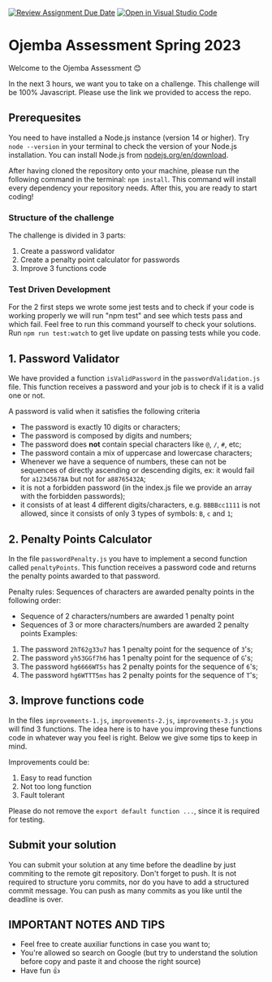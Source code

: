 [![Review Assignment Due Date](https://classroom.github.com/assets/deadline-readme-button-24ddc0f5d75046c5622901739e7c5dd533143b0c8e959d652212380cedb1ea36.svg)](https://classroom.github.com/a/8ehd_viW)
[![Open in Visual Studio Code](https://classroom.github.com/assets/open-in-vscode-718a45dd9cf7e7f842a935f5ebbe5719a5e09af4491e668f4dbf3b35d5cca122.svg)](https://classroom.github.com/online_ide?assignment_repo_id=10904806&assignment_repo_type=AssignmentRepo)
# Ojemba Assessment Spring 2023

Welcome to the Ojemba Assessment 😊

In the next 3 hours, we want you to take on a challenge. This challenge will be 100% Javascript. Please use the link we provided to access the repo.

## Prerequesites

You need to have installed a Node.js instance (version 14 or higher). Try `node --version` in your terminal to check the version of your Node.js installation. You can install Node.js from
[nodejs.org/en/download](https://nodejs.org/en/download).

After having cloned the repository onto your machine, please run the following command in the terminal:
`npm install`. This command will install every dependency your repository needs. After this, you are ready to start coding!

### Structure of the challenge

The challenge is divided in 3 parts:

1. Create a password validator
2. Create a penalty point calculator for passwords
3. Improve 3 functions code

### Test Driven Development

For the 2 first steps we wrote some jest tests and to check if your code is working properly we will run "npm test" and see which tests pass and which fail. Feel free to run this command yourself to check your solutions. Run `npm run test:watch` to get live update on passing tests while you code.

## 1. Password Validator

We have provided a function `isValidPassword` in the `passwordValidation.js` file. This function receives a password and your job is to check if it is a valid one or not.

A password is valid when it satisfies the following criteria

- The password is exactly 10 digits or characters;
- The password is composed by digits and numbers;
- The password does **not** contain special characters like `@`, `/`, `#`, etc;
- The password contain a mix of uppercase and lowercase characters;
- Whenever we have a sequence of numbers, these can not be sequences of directly ascending or descending digits, ex: it would fail for `a12345678A` but not for `a88765432A`;
- it is not a forbidden password (in the index.js file we provide an array with the forbidden passwords);
- it consists of at least 4 different digits/characters, e.g. `BBBBcc1111` is not allowed, since it consists of only 3 types of symbols: `B`, `c` and `1`;

## 2. Penalty Points Calculator

In the file `passwordPenalty.js` you have to implement a second function called `penaltyPoints`. This function receives a password code and returns the penalty points awarded to that password.

Penalty rules:
Sequences of characters are awarded penalty points in the following order:

- Sequence of 2 characters/numbers are awarded 1 penalty point
- Sequences of 3 or more characters/numbers are awarded 2 penalty points
  Examples:

1. The password `2hT62g33u7` has 1 penalty point for the sequence of `3`'s;
2. The password `yh53GGf7h6` has 1 penalty point for the sequence of `G`'s;
3. The password `hg6666WT5s` has 2 penalty points for the sequence of `6`'s;
4. The password `hg6WTTT5ms` has 2 penalty points for the sequence of `T`'s;

## 3. Improve functions code

In the files `improvements-1.js`, `improvements-2.js`, `improvements-3.js` you will find 3 functions. The idea here is to have you improving these functions code in whatever way you feel is right. Below we give some tips to keep in mind.

Improvements could be:

1. Easy to read function
2. Not too long function
3. Fault tolerant

Please do not remove the `export default function ...`, since it is required for testing.

## Submit your solution

You can submit your solution at any time before the deadline by just commiting to the remote git repository. Don't forget to push. It is not required to structure yoru commits, nor do you have to add a structured commit message. You can push as many commits as you like until the deadline is over.

## IMPORTANT NOTES AND TIPS

- Feel free to create auxiliar functions in case you want to;
- You're allowed so search on Google (but try to understand the solution before copy and paste it and choose the right source)
- Have fun 👍
